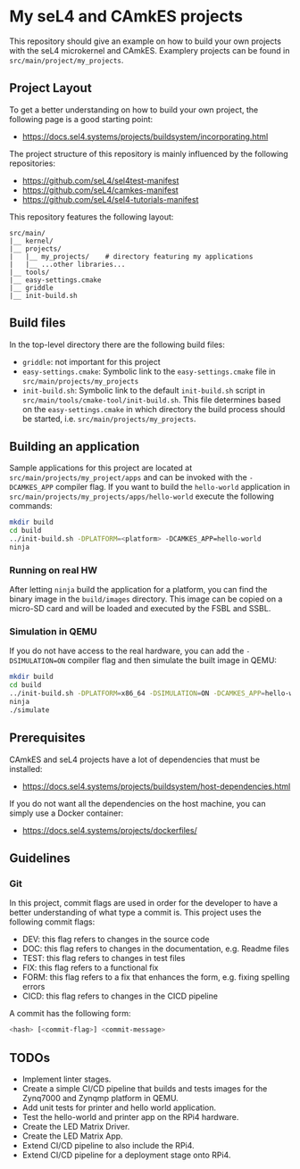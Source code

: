 # My seL4 and CAmkES projects

This repository should give an example on how to build your own projects with
the seL4 microkernel and CAmkES. Examplery projects can be found in
`src/main/project/my_projects`.

## Project Layout

To get a better understanding on how to build your own project, the following
page is a good starting point:

- <https://docs.sel4.systems/projects/buildsystem/incorporating.html>

The project structure of this repository is mainly influenced by the following
repositories:

- <https://github.com/seL4/sel4test-manifest>
- <https://github.com/seL4/camkes-manifest>
- <https://github.com/seL4/sel4-tutorials-manifest>

This repository features the following layout:

```
src/main/
|__ kernel/
|__ projects/
|   |__ my_projects/    # directory featuring my applications
|   |__ ...other libraries...
|__ tools/
|__ easy-settings.cmake
|__ griddle
|__ init-build.sh
```

## Build files

In the top-level directory there are the following build files:

- `griddle`: not important for this project
- `easy-settings.cmake`: Symbolic link to the `easy-settings.cmake` file in
  `src/main/projects/my_projects`
- `init-build.sh`: Symbolic link to the default `init-build.sh` script in
  `src/main/tools/cmake-tool/init-build.sh`. This file determines based on the
  `easy-settings.cmake` in which directory the build process should be started,
  i.e. `src/main/projects/my_projects`.

## Building an application

Sample applications for this project are located at `src/main/projects/my_project/apps`
and can be invoked with the `-DCAMKES_APP` compiler flag. If you want to build the
`hello-world` application in `src/main/projects/my_projects/apps/hello-world`
execute the following commands:

```bash
mkdir build
cd build
../init-build.sh -DPLATFORM=<platform> -DCAMKES_APP=hello-world
ninja
```

### Running on real HW

After letting `ninja` build the application for a platform, you can find the
binary image in the `build/images` directory. This image can be copied on a
micro-SD card and will be loaded and executed by the FSBL and SSBL.

### Simulation in QEMU

If you do not have access to the real hardware, you can add the `-DSIMULATION=ON`
compiler flag and then simulate the built image in QEMU:

```bash
mkdir build
cd build
../init-build.sh -DPLATFORM=x86_64 -DSIMULATION=ON -DCAMKES_APP=hello-world
ninja
./simulate
```

## Prerequisites

CAmkES and seL4 projects have a lot of dependencies that must be installed:

- <https://docs.sel4.systems/projects/buildsystem/host-dependencies.html>

If you do not want all the dependencies on the host machine, you can simply use
a Docker container:

- <https://docs.sel4.systems/projects/dockerfiles/>

## Guidelines

### Git

In this project, commit flags are used in order for the developer to have a
better understanding of what type a commit is. This project uses the following
commit flags:

- DEV: this flag refers to changes in the source code
- DOC: this flag refers to changes in the documentation, e.g. Readme files
- TEST: this flag refers to changes in test files
- FIX: this flag refers to a functional fix
- FORM: this flag refers to a fix that enhances the form, e.g. fixing spelling
  errors
- CICD: this flag refers to changes in the CICD pipeline

A commit has the following form:

```bash
<hash> [<commit-flag>] <commit-message>
```

## TODOs

- Implement linter stages.
- Create a simple CI/CD pipeline that builds and tests images for the Zynq7000
  and Zynqmp platform in QEMU.
- Add unit tests for printer and hello world application.
- Test the hello-world and printer app on the RPi4 hardware.
- Create the LED Matrix Driver.
- Create the LED Matrix App.
- Extend CI/CD pipeline to also include the RPi4.
- Extend CI/CD pipeline for a deployment stage onto RPi4.
